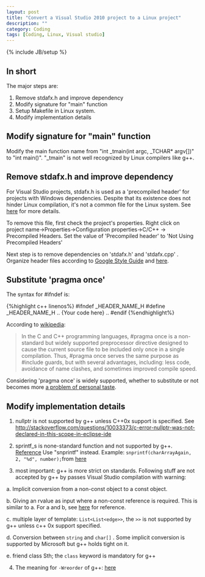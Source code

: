 ```yaml
---
layout: post
title: "Convert a Visual Studio 2010 project to a Linux project"
description: ""
category: Coding 
tags: [Coding, Linux, Visual studio]
---
```

{% include JB/setup %}

## In short
The major steps are:

1.	Remove stdafx.h and improve dependency
1.	Modify signature for "main" function
1.	Setup Makefile in Linux system.
2.	Modify implementation details
	
## Modify signature for "main" function
Modify the main function name from "int _tmain(int argc, _TCHAR* argv[])" to "int main()". "_tmain" is not  well recognized by Linux compilers like g++.

## Remove stdafx.h and improve dependency
For Visual Studio projects, stdafx.h is used as a 'precompiled header' for projects with Windows dependencies. Despite that its existence does not hinder Linux compilation, it's not a common file for the Linux system. See [here](http://stackoverflow.com/questions/4726155/whats-the-use-for-stdafx-h-in-visual-studio) for more details.

To remove this file, first check the project's properties. Right click on project name->Properties->Configuration properties->C/C++ -> Precompiled Headers. Set the value of 'Precompiled header' to 'Not Using Precompiled Headers' 

Next step is to remove dependencies on 'stdafx.h' and 'stdafx.cpp' . Organize header files according to [Google Style Guide](http://google-styleguide.googlecode.com/svn/trunk/cppguide.xml#Header_Files) and [here](http://stackoverflow.com/questions/346058/c-class-header-files-organization).

## Substitute 'pragma once'
The syntax for #ifndef is:

{%highlight c++ linenos%}
#ifndef _HEADER_NAME_H
#define _HEADER_NAME_H
..
{Your code here}
..
#endif
{%endhighlight%}

According to [wikipedia](http://en.wikipedia.org/wiki/Pragma_once): 
>In the C and C++ programming languages, #pragma once is a non-standard but widely supported preprocessor directive designed to cause the current source file to be included only once in a single compilation. Thus, #pragma once serves the same purpose as #include guards, but with several advantages, including: less code, avoidance of name clashes, and sometimes improved compile speed.

Considering 'pragma once' is widely supported, whether to substitute or not becomes more [a problem of personal taste](http://stackoverflow.com/questions/1143936/pragma-once-vs-include-guards).  

## Modify implementation details
1. nullptr is not supported by g++ unless C++0x support is specified. See http://stackoverflow.com/questions/10033373/c-error-nullptr-was-not-declared-in-this-scope-in-eclipse-ide

2. sprintf_s is none-standard function and not supported by g++. [Reference](http://stackoverflow.com/questions/4828228/sprintf-s-was-not-declared-in-this-scope) Use "snprintf" instead.  Example: 
`snprintf(charArrayAgain, 2, "%d", number);`from [here](http://stackoverflow.com/questions/7505500/snprintf-and-sprintf-explanation) 

3.  most important: g++ is more strict on standards. Following stuff are not accepted by g++ by passes Visual Studio compilation with warning:

a.	Implicit conversion from a non-const object to a const object.

b.	Giving an rvalue as input where a non-const reference is required. This is similar to a. For a and b, see [here](http://stackoverflow.com/questions/445570/when-cant-an-object-be-converted-to-a-reference) for reference.

c.	multiple layer of template:  `List<List<edge>>`,  the `>>` is not supported by g++ unless c++ 0x support specified.

d.	Conversion between `string` and `char[]` . Some implicit conversion is supported by Microsoft but g++ holds tight on it.

e.	friend class Sth;  the ``class`` keyword is mandatory for g++

4.  The meaning for `-Wreorder` of g++: [here](http://stackoverflow.com/questions/1828037/whats-the-point-of-g-wreorder)
